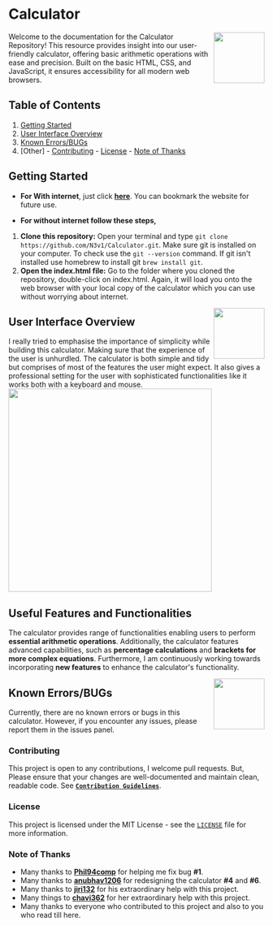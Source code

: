 # Calculator

<!-- Quick intro about project -->

<img align="right"  width="100" src="https://media.giphy.com/media/4Wr6YXcHWrQMyeZq4J/giphy.gif">
Welcome to the documentation for the Calculator Repository! This resource provides insight into our user-friendly calculator, offering basic arithmetic operations with ease and precision. Built on the basic HTML, CSS, and JavaScript, it ensures accessibility for all modern web browsers.

<!-- Table of Content Section -->

## Table of Contents

1. [Getting Started](https://github.com/N3v1/Calculator#getting-started)
2. [User Interface Overview](https://github.com/N3v1/Calculator#user-interface-overview)
3. [Known Errors/BUGs](https://github.com/N3v1/Calculator#known-errorsbugs)
4. [Other] - [Contributing](https://github.com/N3v1/Calculator#contributing) - [License](https://github.com/N3v1/Calculator#license) - [Note of Thanks](https://github.com/N3v1/Calculator#note-of-thanks)

<!-- Getting Started Section -->

## Getting Started

- **For With internet**, just click [**here**](https://n3v1.github.io/Calculator/). You can bookmark the website for future use.

- **For without internet follow these steps,**
 1. **Clone this repository:** Open your terminal and type `git clone https://github.com/N3v1/Calculator.git`. 
 Make sure git is installed on your computer. To check use the `git --version` command. If git isn't installed use homebrew to install git `brew install git`.
 2. **Open the index.html file:** Go to the folder where you cloned the repository, double-click on index.html. Again, it will load you onto the web browser with your local copy of the calculator which you can use without worrying about internet.

<!-- UI overview section -->

<img align="right"  width="100" src="https://media.giphy.com/media/v1.Y2lkPTc5MGI3NjExM3YyZWMyN3B1YzdqbGUxYnNodjk5c3d4ZWgxbGg1YmV6MWt3dmYyNSZlcD12MV9pbnRlcm5hbF9naWZfYnlfaWQmY3Q9cw/xwY1n9NDT3IXLZmkzq/giphy.gif">

## User Interface Overview

I really tried to emphasise the importance of simplicity while building this calculator. Making sure that the experience of the user is unhurdled. The calculator is both simple and tidy but comprises of most of the features the user might expect. It also gives a professional setting for the user with sophisticated functionalities like it works both with a keyboard and mouse.
<img height=400px src="Interface.png">

<!-- Functionalties section -->

## Useful Features and Functionalities

The calculator provides range of functionalities enabling users to perform **essential arithmetic operations**. Additionally, the calculator features advanced capabilities, such as **percentage calculations** and **brackets for more complex equations**. Furthermore, I am continuously working towards incorporating **new features** to enhance the calculator's functionality.

<img align="right"  width="100" src="https://media.giphy.com/media/v1.Y2lkPTc5MGI3NjExdGYxYmF2anYybmVvMHQxMTlkNjNvZjZsdTA0bHppeHN0OXkzaG55MCZlcD12MV9pbnRlcm5hbF9naWZfYnlfaWQmY3Q9cw/knh6IuGKMB4ySsg47z/giphy.gif">

## Known Errors/BUGs

Currently, there are no known errors or bugs in this calculator. However, if you encounter any issues, please report them in the issues panel.

### Contributing

This project is open to any contributions, I welcome pull requests. But, Please ensure that your changes are well-documented and maintain clean, readable code. See [**`Contribution Guidelines`**](Contributing.md).

### License

This project is licensed under the MIT License - see the [`LICENSE`](LICENSE) file for more information.

### Note of Thanks

- Many thanks to [**Phil94comp**](https://github.com/Phil94comp) for helping me fix bug **#1**.
- Many thanks to [**anubhav1206**](https://github.com/anubhav1206) for redesigning the calculator **#4** and **#6**.
- Many thanks to [**jiri132**](https://github.com/jiri132) for his extraordinary help with this project. 
- Many things to [**chavi362**](https://github.com/chavi362) for her extraordinary help with this project.
- Many thanks to everyone who contributed to this project and also to you who read till here.
